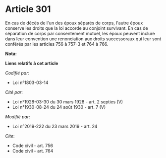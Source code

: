 # Article 301

En cas de décès de l'un des époux séparés de corps, l'autre époux conserve les droits que la loi accorde au conjoint
survivant. En cas de séparation de corps par consentement mutuel, les époux peuvent inclure dans leur convention une
renonciation aux droits successoraux qui leur sont conférés par les articles 756 à 757-3 et 764 à 766.

**Nota:**



**Liens relatifs à cet article**

_Codifié par_:

  - Loi n°1803-03-14

_Cité par_:

  - Loi n°1928-03-30 du 30 mars 1928 - art. 2 septies (V)
  - Loi n°1930-08-24 du 24 août 1930 - art. 7 (V)

_Modifié par_:

  - Loi n°2019-222 du 23 mars 2019 - art. 24

_Cite_:

  - Code civil - art. 756
  - Code civil - art. 764

